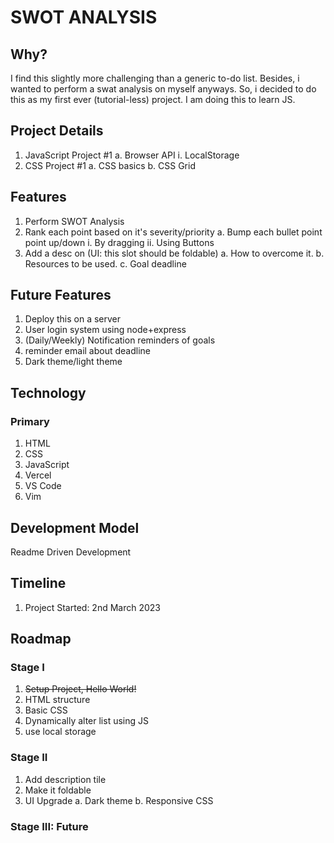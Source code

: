 # SWOT ANALYSIS

## Why?
I find this slightly more challenging than a generic to-do list. Besides, i
wanted to perform a swat analysis on myself anyways. So, i decided to do this
as my first ever (tutorial-less) project. I am doing this to learn JS. 

## Project Details
1. JavaScript Project #1
    a. Browser API
        i. LocalStorage
2. CSS Project #1
    a. CSS basics
    b. CSS Grid

## Features
1. Perform SWOT Analysis
2. Rank each point based on it's severity/priority
    a. Bump each bullet point point up/down 
        i. By dragging
        ii. Using Buttons
3. Add a desc on (UI: this slot should be foldable)
    a. How to overcome it.
    b. Resources to be used.
    c. Goal deadline

## Future Features
1. Deploy this on a server
2. User login system using node+express
3. (Daily/Weekly) Notification reminders of goals
4. reminder email about deadline
5. Dark theme/light theme

## Technology
### Primary
1. HTML
2. CSS
3. JavaScript
4. Vercel
5. VS Code
6. Vim

## Development Model
Readme Driven Development

## Timeline
1. Project Started: 2nd March 2023

## Roadmap
### Stage I
1. ~~Setup Project, Hello World!~~
2. HTML structure
3. Basic CSS
4. Dynamically alter list using JS
5. use local storage

### Stage II
1. Add description tile
2. Make it foldable
3. UI Upgrade
    a. Dark theme
    b. Responsive CSS
### Stage III: Future
